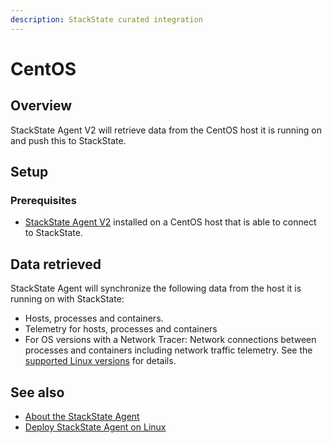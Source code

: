 ```yaml
---
description: StackState curated integration
---
```


# CentOS

## Overview

StackState Agent V2 will retrieve data from the CentOS host it is running on and push this to StackState.

## Setup

### Prerequisites
 
* [StackState Agent V2](/setup/agent/linux.md) installed on a CentOS host that is able to connect to StackState.

## Data retrieved

StackState Agent will synchronize the following data from the host it is running on with StackState:

- Hosts, processes and containers.
- Telemetry for hosts, processes and containers   
- For OS versions with a Network Tracer: Network connections between processes and containers including network traffic telemetry. See the [supported Linux versions](/setup/agent/linux.md#supported-linux-versions) for details.

## See also

* [About the StackState Agent](/setup/agent/about-stackstate-agent.md)
* [Deploy StackState Agent on Linux](/setup/agent/linux.md)